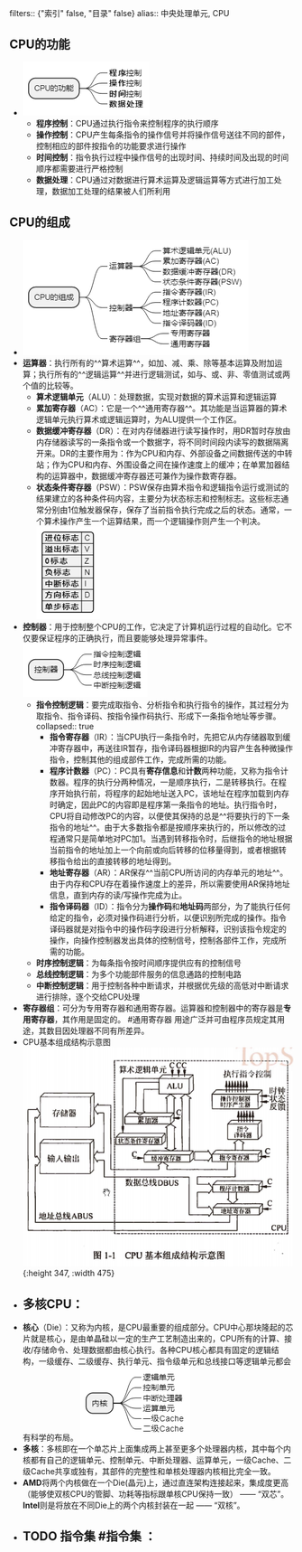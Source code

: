 filters:: {"索引" false, "目录" false}
alias:: 中央处理单元, CPU

## CPU的功能
- ![image.png](../assets/image_1648886065548_0.png)
	- **程序控制**：CPU通过执行指令来控制程序的执行顺序
	- **操作控制**：CPU产生每条指令的操作信号并将操作信号送往不同的部件，控制相应的部件按指令的功能要求进行操作
	- **时间控制**：指令执行过程中操作信号的出现时间、持续时间及出现的时间顺序都需要进行严格控制
	- **数据处理**：CPU通过对数据进行算术运算及逻辑运算等方式进行加工处理，数据加工处理的结果被人们所利用
## CPU的组成
- ![image.png](../assets/image_1648886177081_0.png)
- **运算器**：执行所有的^^算术运算^^，如加、减、乘、除等基本运算及附加运算；执行所有的^^逻辑运算^^并进行逻辑测试，如与、或、非、零值测试或两个值的比较等。
	- **算术逻辑单元**（ALU）：处理数据，实现对数据的算术运算和逻辑运算
	- **累加寄存器**（AC）：它是一个^^通用寄存器^^。其功能是当运算器的算术逻辑单元执行算术或逻辑运算时，为ALU提供一个工作区。
	- **数据缓冲寄存器**（DR）：在对内存储器进行读写操作时，用DR暂时存放由内存储器读写的一条指令或一个数据字，将不同时间段内读写的数据隔离开来。DR的主要作用为：作为CPU和内存、外部设备之间数据传送的中转站；作为CPU和内存、外围设备之间在操作速度上的缓冲；在单累加器结构的运算器中，数据缓冲寄存器还可兼作为操作数寄存器。
	- **状态条件寄存器**（PSW）：PSW保存由算术指令和逻辑指令运行或测试的结果建立的各种条件码内容，主要分为状态标志和控制标志。这些标志通常分别由1位触发器保存，保存了当前指令执行完成之后的状态。通常，一个算术操作产生一个运算结果，而一个逻辑操作则产生一个判决。
	  ![image.png](../assets/image_1648886209788_0.png)
- **控制器**：用于控制整个CPU的工作，它决定了计算机运行过程的自动化。它不仅要保证程序的正确执行，而且要能够处理异常事件。
  ![image.png](../assets/image_1648886232241_0.png)
	- **指令控制逻辑**：要完成取指令、分析指令和执行指令的操作，其过程分为取指令、指令译码、按指令操作码执行、形成下一条指令地址等步骤。
	  collapsed:: true
		- **指令寄存器**（IR）：当CPU执行一条指令时，先把它从内存储器取到缓冲寄存器中，再送往IR暂存，指令译码器根据IR的内容产生各种微操作指令，控制其他的组成部件工作，完成所需的功能。
		- **程序计数器**（PC）：PC具有**寄存信息**和**计数**两种功能，又称为指令计数器。程序的执行分两种情况，一是顺序执行，二是转移执行。在程序开始执行前，将程序的起始地址送入PC，该地址在程序加载到内存时确定，因此PC的内容即是程序第一条指令的地址。执行指令时，CPU将自动修改PC的内容，以便使其保持的总是^^将要执行的下一条指令的地址^^。由于大多数指令都是按顺序来执行的，所以修改的过程通常只是简单地对PC加1。当遇到转移指令时，后继指令的地址根据当前指令的地址加上一个向前或向后转移的位移量得到，或者根据转移指令给出的直接转移的地址得到。
		- **地址寄存器**（AR）：AR保存^^当前CPU所访问的内存单元的地址^^。由于内存和CPU存在着操作速度上的差异，所以需要使用AR保持地址信息，直到内存的读/写操作完成为止。
		- **指令译码器**（ID）：指令分为**操作码**和**地址码**两部分，为了能执行任何给定的指令，必须对操作码进行分析，以便识别所完成的操作。指令译码器就是对指令中的操作码字段进行分析解释，识别该指令规定的操作，向操作控制器发出具体的控制信号，控制各部件工作，完成所需的功能。
	- **时序控制逻辑**：为每条指令按时间顺序提供应有的控制信号
	- **总线控制逻辑**：为多个功能部件服务的信息通路的控制电路
	- **中断控制逻辑**：用于控制各种中断请求，并根据优先级的高低对中断请求进行排除，逐个交给CPU处理
- **寄存器组**：可分为专用寄存器和通用寄存器。运算器和控制器中的寄存器是**专用寄存器**，其作用是固定的。 #通用寄存器 用途广泛并可由程序员规定其用途，其数目因处理器不同有所差异。
- CPU基本组成结构示意图
  ![image.png](../assets/image_1648886272798_0.png){:height 347, :width 475}
- ## 多核CPU：
- **核心**（Die）：又称为内核，是CPU最重要的组成部分。CPU中心那块隆起的芯片就是核心，是由单晶硅以一定的生产工艺制造出来的，CPU所有的计算、接收/存储命令、处理数据都由核心执行。各种CPU核心都具有固定的逻辑结构，一级缓存、二级缓存、执行单元、指令级单元和总线接口等逻辑单元都会有科学的布局。 
  ![image.png](../assets/image_1648886472783_0.png)
- **多核**：多核即在一个单芯片上面集成两上甚至更多个处理器内核，其中每个内核都有自己的逻辑单元、控制单元、中断处理器、运算单元，一级Cache、二级Cache共享或独有，其部件的完整性和单核处理器内核相比完全一致。
- **AMD**将两个内核做在一个Die(晶元)上，通过直连架构连接起来，集成度更高（能够使双核CPU的管脚、功耗等指标跟单核CPU保持一致） —— “双芯”。**Intel**则是将放在不同Die上的两个内核封装在一起 —— “双核”。
- ## TODO 指令集  #指令集 ：